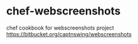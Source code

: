 chef-webscreenshots
===================

chef cookbook for webscreenshots project https://bitbucket.org/captnswing/webscreenshots